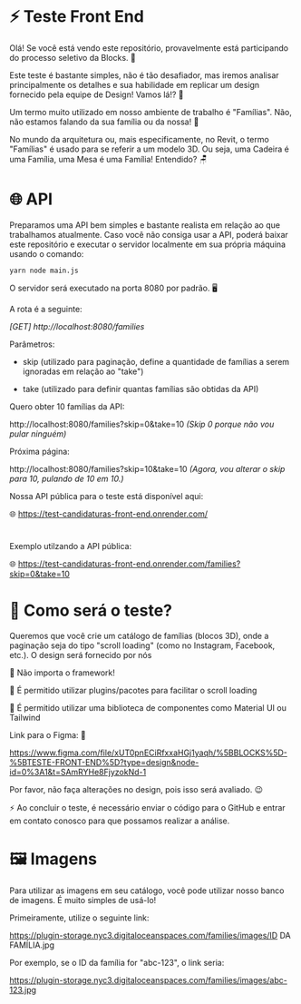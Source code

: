
# ⚡ Teste Front End 

Olá! Se você está vendo este repositório, provavelmente está participando do processo seletivo da Blocks. 🚀

Este teste é bastante simples, não é tão desafiador, mas iremos analisar principalmente os detalhes e sua habilidade em replicar um design fornecido pela equipe de Design! Vamos lá!? 💪

Um termo muito utilizado em nosso ambiente de trabalho é "Famílias". Não, não estamos falando da sua família ou da nossa! 🤗

No mundo da arquitetura ou, mais especificamente, no Revit, o termo "Famílias" é usado para se referir a um modelo 3D. Ou seja, uma Cadeira é uma Família, uma Mesa é uma Família! Entendido? 🪑


# 🌐 API

Preparamos uma API bem simples e bastante realista em relação ao que trabalhamos atualmente. Caso você não consiga usar a API, poderá baixar este repositório e executar o servidor localmente em sua própria máquina usando o comando:

`yarn node main.js`

O servidor será executado na porta 8080 por padrão. 🖥️

A rota é a seguinte:

*[GET] http://localhost:8080/families*

Parâmetros:

- skip (utilizado para paginação, define a quantidade de famílias a serem ignoradas em relação ao "take")

- take (utilizado para definir quantas famílias são obtidas da API)

Quero obter 10 famílias da API:

http://localhost:8080/families?skip=0&take=10 *(Skip 0 porque não vou pular ninguém)*

Próxima página:

http://localhost:8080/families?skip=10&take=10 *(Agora, vou alterar o skip para 10, pulando de 10 em 10.)*

Nossa API pública para o teste está disponível aqui:

🌐 https://test-candidaturas-front-end.onrender.com/
#

Exemplo utilzando a API pública:

🌐 https://test-candidaturas-front-end.onrender.com/families?skip=0&take=10

##
# 📜 Como será o teste?

Queremos que você crie um catálogo de famílias (blocos 3D), onde a paginação seja do tipo "scroll loading" (como no Instagram, Facebook, etc.). O design será fornecido por nós

📃 Não importa o framework!

📃 É permitido utilizar plugins/pacotes para facilitar o scroll loading

📃 É permitido utilizar uma biblioteca de componentes como Material UI ou Tailwind

Link para o Figma: 🎨

https://www.figma.com/file/xUT0pnECiRfxxaHGj1yaqh/%5BBLOCKS%5D-%5BTESTE-FRONT-END%5D?type=design&node-id=0%3A1&t=SAmRYHe8FjyzokNd-1


Por favor, não faça alterações no design, pois isso será avaliado. 😉

⚡ Ao concluir o teste, é necessário enviar o código para o GitHub e entrar em contato conosco para que possamos realizar a análise.

##
# 🖼️ Imagens

Para utilizar as imagens em seu catálogo, você pode utilizar nosso banco de imagens. É muito simples de usá-lo!

Primeiramente, utilize o seguinte link:

https://plugin-storage.nyc3.digitaloceanspaces.com/families/images/ID DA FAMÍLIA.jpg

Por exemplo, se o ID da família for "abc-123", o link seria:

https://plugin-storage.nyc3.digitaloceanspaces.com/families/images/abc-123.jpg
